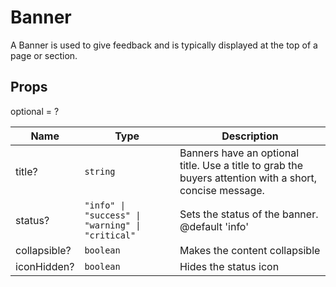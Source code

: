 # Banner

A Banner is used to give feedback and is typically displayed at the top of a page or section.

## Props
optional = ?

| Name | Type | Description |
| --- | --- | --- |
| title? | <code>string</code> | Banners have an optional title. Use a title to grab the buyers attention with a short, concise message.  |
| status? | <code>"info" &#124; "success" &#124; "warning" &#124; "critical"</code> | Sets the status of the banner. @default 'info'  |
| collapsible? | <code>boolean</code> | Makes the content collapsible  |
| iconHidden? | <code>boolean</code> | Hides the status icon  |